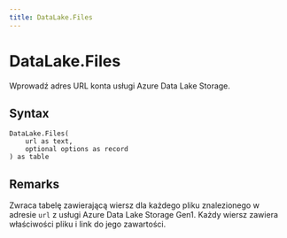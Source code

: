 ```yaml
---
title: DataLake.Files
---
```


# DataLake.Files


Wprowadź adres URL konta usługi Azure Data Lake Storage.


## Syntax

```powerquery
DataLake.Files(
    url as text,
    optional options as record
) as table
```


## Remarks

Zwraca tabelę zawierającą wiersz dla każdego pliku znalezionego w adresie <code>url</code> z usługi Azure Data Lake Storage Gen1. Każdy wiersz zawiera właściwości pliku i link do jego zawartości.


